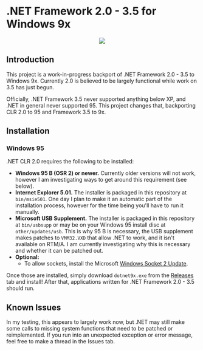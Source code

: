 # .NET Framework 2.0 - 3.5 for Windows 9x

<p align="center">
  <img src="https://raw.githubusercontent.com/itsmattkc/dotnet95/master/img/screenshot.png" />
</p>

## Introduction

This project is a work-in-progress backport of .NET Framework 2.0 - 3.5 to Windows 9x. Currently 2.0 is believed to be largely functional while work on 3.5 has just begun.

Officially, .NET Framework 3.5 never supported anything below XP, and .NET in general never supported 95. This project changes that, backporting CLR 2.0 to 95 and Framework 3.5 to 9x.


## Installation

### Windows 95

.NET CLR 2.0 requires the following to be installed:

- **Windows 95 B (OSR 2) or newer.** Currently older versions will not work, however I am investigating ways to get around this requirement (see below).
- **Internet Explorer 5.01.** The installer is packaged in this repository at `bin/msie501`. One day I plan to make it an automatic part of the installation process, however for the time being you'll have to run it manually.
- **Microsoft USB Supplement.** The installer is packaged in this repository at `bin/usbsupp` or may be on your Windows 95 install disc at `other/updates/usb`. This is why 95 B is necessary, the USB supplement makes patches to `VMM32.VXD` that allow .NET to work, and it isn't available on RTM/A. I am currently investigating why this is necessary and whether it can be patched out.
- **Optional:**
  - To allow sockets, install the Microsoft [Windows Socket 2 Update](https://web.archive.org/web/20040320073520/http://download.microsoft.com/download/0/e/0/0e05231b-6bd1-4def-a216-c656fbd22b4e/W95ws2setup.exe).

Once those are installed, simply download `dotnet9x.exe` from the [Releases](https://github.com/itsmattkc/dotnet9x/releases) tab and install! After that, applications written for .NET Framework 2.0 - 3.5 should run.

## Known Issues

In my testing, this appears to largely work now, but .NET may still make some calls to missing system functions that need to be patched or reimplemented. If you run into an unexpected exception or error message, feel free to make a thread in the Issues tab.
